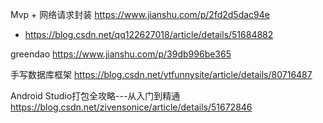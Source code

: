 Mvp + 网络请求封装
https://www.jianshu.com/p/2fd2d5dac94e
 * https://blog.csdn.net/qq122627018/article/details/51684882

greendao
 https://www.jianshu.com/p/39db996be365

手写数据库框架
https://blog.csdn.net/ytfunnysite/article/details/80716487

Android Studio打包全攻略---从入门到精通
https://blog.csdn.net/zivensonice/article/details/51672846